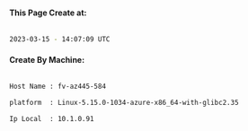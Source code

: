 
   
#### This Page Create at:

```bash

2023-03-15 - 14:07:09 UTC

```

#### Create By Machine:

```bash

Host Name : fv-az445-584

platform  : Linux-5.15.0-1034-azure-x86_64-with-glibc2.35

Ip Local  : 10.1.0.91

```

